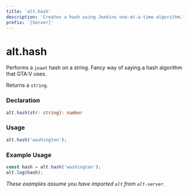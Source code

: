 ```yaml
---
title: 'alt.hash'
description: 'Creates a hash using Jenkins one-at-a-time algorithm.'
prefix: '[Server]'
---
```


# alt.hash

Performs a `joaat` hash on a string. Fancy way of saying a hash algorithm that GTA:V uses.

Returns a `string`.

### Declaration

```typescript
alt.hash(str: string): number
```

### Usage

```js
alt.hash('washington');
```

### Example Usage

```js
const hash = alt.hash('washington');
alt.log(hash);
```

_These examples assume you have imported `alt` from `alt-server`._